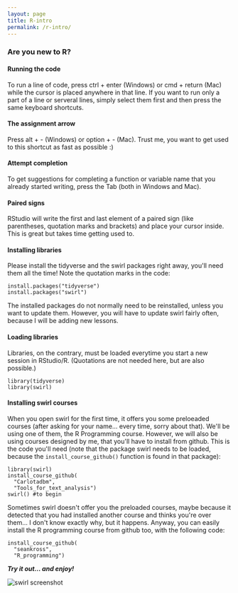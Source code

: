 ```yaml
---
layout: page
title: R-intro
permalink: /r-intro/
---
```


### Are you new to R?

#### Running the code

To run a line of code, press ctrl + enter (Windows) or cmd + return (Mac) while the cursor is placed anywhere in that line.
If you want to run only a part of a line or serveral lines, simply select them first and then press the same keyboard shortcuts.

#### The assignment arrow

Press alt + - (Windows) or option + - (Mac). Trust me, you want to get used to this shortcut as fast as possible :)

#### Attempt completion 

To get suggestions for completing a function or variable name that you already started writing, press the Tab (both in Windows and Mac).

#### Paired signs

RStudio will write the first and last element of a paired sign (like parentheses, quotation marks and brackets) and place your cursor inside. This is great but takes time getting used to.

#### Installing libraries

Please install the tidyverse and the swirl packages right away, you'll need them all the time! Note the quotation marks in the code:

```
install.packages("tidyverse")
install.packages("swirl")
```

The installed packages do not normally need to be reinstalled, unless you want to update them. However, you will have to update swirl fairly often, because I will be adding new lessons.

#### Loading libraries

Libraries, on the contrary, must be loaded everytime you start a new session in RStudio/R. (Quotations are not needed here, but are also possible.)

```
library(tidyverse)
library(swirl)
```

#### Installing swirl courses

When you open swirl for the first time, it offers you some preloeaded courses (after asking for your name… every time, sorry about that). We'll be using one of them, the R Programming course.
However, we will also be using courses designed by me, that you'll have to install from github. This is the code you'll need (note that the package swirl needs to be loaded, because the ``install_course_github()`` function is found in that package):

```
library(swirl)
install_course_github(
  "Carlotadbm", 
  "Tools_for_text_analysis")
swirl() #to begin
```

Sometimes swirl doesn't offer you the preloaded courses, maybe because it detected that you had installed another course and thinks you're over them… I don't know exactly why, but it happens. Anyway, you can easily install the R programming course from github too, with the following code:

```
install_course_github(
  "seankross", 
  "R_programming")
```

***Try it out… and enjoy!***

![swirl screenshot](../pictures/swirl_intro.png)
